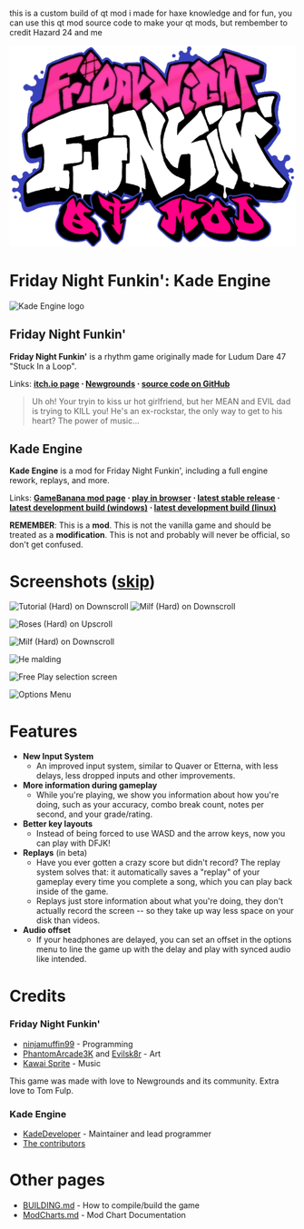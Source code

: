 
this is a custom build of qt mod i made for haxe knowledge and for fun, you can use this qt mod source code to make your qt mods, but rembember to credit Hazard 24 and me 


![QT Mod logo](https://raw.githubusercontent.com/Luisinhi010/FNF-qt-fixes/main/art/icon.png)




# Friday Night Funkin': Kade Engine



![Kade Engine logo](https://user-images.githubusercontent.com/26305836/110529589-4b4eb600-80ce-11eb-9c44-e899118b0bf0.png)



## Friday Night Funkin'

**Friday Night Funkin'** is a rhythm game originally made for Ludum Dare 47 "Stuck In a Loop".

Links: **[itch.io page](https://ninja-muffin24.itch.io/funkin) ⋅ [Newgrounds](https://www.newgrounds.com/portal/view/770371) ⋅ [source code on GitHub](https://github.com/ninjamuffin99/Funkin)**

> Uh oh! Your tryin to kiss ur hot girlfriend, but her MEAN and EVIL dad is trying to KILL you! He's an ex-rockstar, the only way to get to his heart? The power of music...

## Kade Engine

**Kade Engine** is a mod for Friday Night Funkin', including a full engine rework, replays, and more.

Links: **[GameBanana mod page](https://gamebanana.com/gamefiles/16761) ⋅ [play in browser](https://funkin.puyo.xyz) ⋅ [latest stable release](https://github.com/KadeDev/Kade-Engine/releases/latest) ⋅ [latest development build (windows)](https://ci.appveyor.com/project/KadeDev/kade-engine-windows/build/artifacts) ⋅ [latest development build (linux)](https://ci.appveyor.com/project/KadeDev/kade-engine-linux/build/artifacts)**

**REMEMBER**: This is a **mod**. This is not the vanilla game and should be treated as a **modification**. This is not and probably will never be official, so don't get confused.

# Screenshots ([skip](#Features))

![Tutorial (Hard) on Downscroll](https://user-images.githubusercontent.com/15311104/113989685-fa5aea80-9850-11eb-9180-f5819a774c79.gif) ![Milf (Hard) on Downscroll](https://user-images.githubusercontent.com/15311104/113990845-2c208100-9852-11eb-8e6d-f1c9e8439871.gif)

![Roses (Hard) on Upscroll](https://user-images.githubusercontent.com/15311104/113993573-e31dfc00-9854-11eb-82ae-1f29dc8a0b04.png)

![Milf (Hard) on Downscroll](https://user-images.githubusercontent.com/15311104/113991654-f4660900-9852-11eb-8c3d-f3927571f19b.png)

![He malding](https://user-images.githubusercontent.com/15311104/113993693-02b52480-9855-11eb-9975-eb8a7a1be8d1.png)

![Free Play selection screen](https://i.imgur.com/LR0eWIC.png)

![Options Menu](https://i.imgur.com/LBXW9C1.png)

# Features

- **New Input System**
  - An improved input system, similar to Quaver or Etterna, with less delays, less dropped inputs and other improvements.
- **More information during gameplay**
  - While you're playing, we show you information about how you're doing, such as your accuracy, combo break count, notes per second, and your grade/rating.
- **Better key layouts**
  - Instead of being forced to use WASD and the arrow keys, now you can play with DFJK!
- **Replays** (in beta)
  - Have you ever gotten a crazy score but didn't record? The replay system solves that: it automatically saves a "replay" of your gameplay every time you complete a song, which you can play back inside of the game.
  - Replays just store information about what you're doing, they don't actually record the screen -- so they take up way less space on your disk than videos.
- **Audio offset**
  - If your headphones are delayed, you can set an offset in the options menu to line the game up with the delay and play with synced audio like intended.

# Credits

### Friday Night Funkin'

- [ninjamuffin99](https://twitter.com/ninja_muffin99) - Programming
- [PhantomArcade3K](https://twitter.com/phantomarcade3k) and [Evilsk8r](https://twitter.com/evilsk8r) - Art
- [Kawai Sprite](https://twitter.com/kawaisprite) - Music

This game was made with love to Newgrounds and its community. Extra love to Tom Fulp.

### Kade Engine

- [KadeDeveloper](https://twitter.com/KadeDeveloper) - Maintainer and lead programmer
- [The contributors](https://github.com/KadeDev/Kade-Engine/graphs/contributors)

# Other pages

- [BUILDING.md](https://github.com/KadeDev/Kade-Engine/blob/master/BUILDING.md) - How to compile/build the game
- [ModCharts.md](https://github.com/KadeDev/Kade-Engine/blob/master/ModCharts.md) - Mod Chart Documentation
